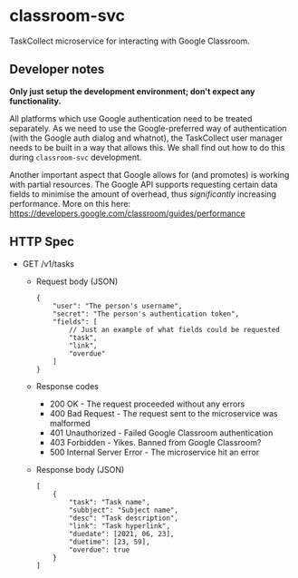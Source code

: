 classroom-svc
=============
TaskCollect microservice for interacting with Google Classroom.

Developer notes
---------------
**Only just setup the development environment; don't expect any functionality.**

All platforms which use Google authentication need to be treated separately. As we need to use the Google-preferred way of authentication (with the Google auth dialog and whatnot), the TaskCollect user manager needs to be built in a way that allows this. We shall find out how to do this during `classroom-svc` development.

Another important aspect that Google allows for (and promotes) is working with partial resources. The Google API supports requesting certain data fields to minimise the amount of overhead, thus *significantly* increasing performance. More on this here: https://developers.google.com/classroom/guides/performance

HTTP Spec
---------
* GET /v1/tasks
  * Request body (JSON)

    ```jsonc
    {
        "user": "The person's username",
        "secret": "The person's authentication token",
        "fields": [
            // Just an example of what fields could be requested
            "task",
            "link",
            "overdue"
        ]
    }
    ```

  * Response codes
     * 200 OK - The request proceeded without any errors
     * 400 Bad Request - The request sent to the microservice was malformed
     * 401 Unauthorized - Failed Google Classroom authentication
     * 403 Forbidden - Yikes. Banned from Google Classroom?
     * 500 Internal Server Error - The microservice hit an error

  * Response body (JSON)
    
    ```jsonc
    [
        {
            "task": "Task name",
            "subbject": "Subject name",
            "desc": "Task description",
            "link": "Task hyperlink",
            "duedate": [2021, 06, 23],
            "duetime": [23, 59],
            "overdue": true
        }
    ]
    ```